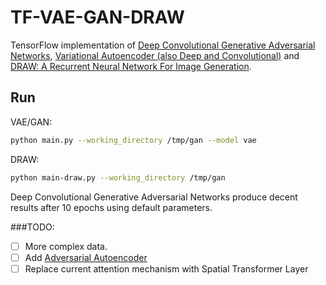 # TF-VAE-GAN-DRAW

TensorFlow implementation of [Deep Convolutional Generative Adversarial Networks](http://arxiv.org/pdf/1511.06434.pdf), [Variational Autoencoder (also Deep and Convolutional)](http://arxiv.org/pdf/1312.6114v10.pdf) and [DRAW: A Recurrent Neural Network For Image Generation](http://arxiv.org/pdf/1502.04623v2.pdf).

## Run

VAE/GAN:
```bash
python main.py --working_directory /tmp/gan --model vae
```

DRAW:
```bash
python main-draw.py --working_directory /tmp/gan
```

Deep Convolutional Generative Adversarial Networks produce decent results after 10 epochs using default parameters.

###TODO:
- [ ] More complex data.
- [ ] Add [Adversarial Autoencoder](http://arxiv.org/pdf/1511.05644.pdf)
- [ ] Replace current attention mechanism with Spatial Transformer Layer
